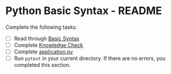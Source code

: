 # Python Basic Syntax - README
Complete the following tasks:
- [ ] Read through [Basic Syntax](basic_syntax.md)
- [ ] Complete [Knowledge Check](knowledge_check.md)
- [ ] Complete [application.py](application.py)
- [ ] Run `pytest` in your current directory.  If there are no errors, you completed this section.
